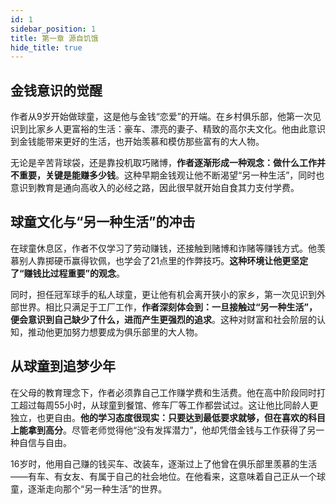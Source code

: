 ```yaml
---
id: 1
sidebar_position: 1
title: 第一章 源自饥饿
hide_title: true
---
```


## 金钱意识的觉醒

作者从9岁开始做球童，这是他与金钱“恋爱”的开端。在乡村俱乐部，他第一次见识到比家乡人更富裕的生活：豪车、漂亮的妻子、精致的高尔夫文化。他由此意识到金钱能带来更好的生活，也开始羡慕和模仿那些富有的大人物。

无论是辛苦背球袋，还是靠投机取巧赌博，**作者逐渐形成一种观念：做什么工作并不重要，关键是能赚多少钱**。这种早期金钱观让他不断渴望“另一种生活”，同时也意识到教育是通向高收入的必经之路，因此很早就开始自食其力支付学费。

## 球童文化与“另一种生活”的冲击

在球童休息区，作者不仅学习了劳动赚钱，还接触到赌博和诈赌等赚钱方式。他羡慕别人靠掷硬币赢得钦佩，也学会了21点里的作弊技巧。**这种环境让他更坚定了“赚钱比过程重要”的观念**。

同时，担任冠军球手的私人球童，更让他有机会离开狭小的家乡，第一次见识到外部世界。相比只满足于工厂工作，**作者深刻体会到：一旦接触过“另一种生活”，便会意识到自己缺少了什么，进而产生更强烈的追求**。这种对财富和社会阶层的认知，推动他更加努力想要成为俱乐部里的大人物。

## 从球童到追梦少年

在父母的教育理念下，作者必须靠自己工作赚学费和生活费。他在高中阶段同时打工超过每周55小时，从球童到餐馆、修车厂等工作都尝试过。这让他比同龄人更独立，也更自由。**他的学习态度很现实：只要达到最低要求就够，但在喜欢的科目上能拿到高分**。尽管老师觉得他“没有发挥潜力”，他却凭借金钱与工作获得了另一种自信与自由。

16岁时，他用自己赚的钱买车、改装车，逐渐过上了他曾在俱乐部里羡慕的生活——有车、有女友、有属于自己的社会地位。在他看来，这意味着自己正从一个球童，逐渐走向那个“另一种生活”的世界。